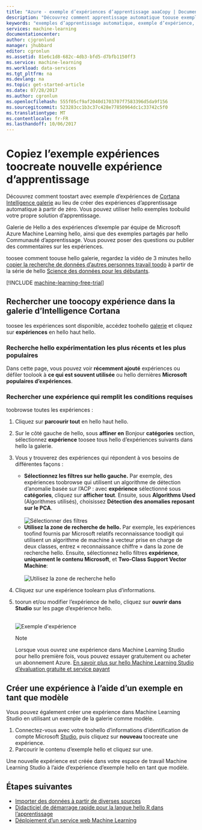 ```yaml
---
title: "Azure - exemple d’expériences d’apprentissage aaaCopy | Documents Microsoft"
description: "Découvrez comment apprentissage automatique toouse exemple d'expériences toocreate des expériences et Cortana Intelligence galerie Microsoft Azure Machine Learning."
keywords: "exemples d’apprentissage automatique, exemple d’expérience, exemple d’apprentissage automatique"
services: machine-learning
documentationcenter: 
author: cjgronlund
manager: jhubbard
editor: cgronlun
ms.assetid: 81e6c1d8-682c-4db3-bfd5-d7bfb1150ff3
ms.service: machine-learning
ms.workload: data-services
ms.tgt_pltfrm: na
ms.devlang: na
ms.topic: get-started-article
ms.date: 07/28/2017
ms.author: cgronlun
ms.openlocfilehash: 555f05cf9af2040d1703707f7583396d5da9f156
ms.sourcegitcommit: 523283cc1b3c37c428e77850964dc1c33742c5f0
ms.translationtype: MT
ms.contentlocale: fr-FR
ms.lasthandoff: 10/06/2017
---
```

# <a name="copy-example-experiments-toocreate-new-machine-learning-experiments"></a>Copiez l’exemple expériences toocreate nouvelle expérience d’apprentissage
Découvrez comment toostart avec exemple d’expériences de [Cortana Intelligence galerie](https://gallery.cortanaintelligence.com/) au lieu de créer des expériences d’apprentissage automatique à partir de zéro. Vous pouvez utiliser hello exemples toobuild votre propre solution d’apprentissage.

Galerie de Hello a des expériences d’exemple par équipe de Microsoft Azure Machine Learning hello, ainsi que des exemples partagés par hello Communauté d’apprentissage. Vous pouvez poser des questions ou publier des commentaires sur les expériences.

toosee comment toouse hello galerie, regardez la vidéo de 3 minutes hello [copier la recherche de données d’autres personnes travail toodo](machine-learning-data-science-for-beginners-copy-other-peoples-work-to-do-data-science.md) à partir de la série de hello [Science des données pour les débutants](machine-learning-data-science-for-beginners-the-5-questions-data-science-answers.md).

[!INCLUDE [machine-learning-free-trial](../../includes/machine-learning-free-trial.md)]

## <a name="find-an-experiment-toocopy-in-cortana-intelligence-gallery"></a>Rechercher une toocopy expérience dans la galerie d’Intelligence Cortana
toosee les expériences sont disponible, accédez toohello [galerie](https://gallery.cortanaintelligence.com/) et cliquez sur **expériences** en hello haut hello.

### <a name="find-hello-newest-or-most-popular-experiments"></a>Recherche hello expérimentation les plus récents et les plus populaires
Dans cette page, vous pouvez voir **récemment ajouté** expériences ou défiler toolook à **ce qui est souvent utilisée** ou hello dernières **Microsoft populaires d’expériences**.

### <a name="look-for-an-experiment-that-meets-specific-requirements"></a>Rechercher une expérience qui remplit les conditions requises
toobrowse toutes les expériences :

1. Cliquez sur **parcourir tout** en hello haut hello.
2. Sur le côté gauche de hello, sous **affiner en** Bonjour **catégories** section, sélectionnez **expérience** toosee tous hello d’expériences suivants dans hello la galerie.
3. Vous y trouverez des expériences qui répondent à vos besoins de différentes façons :
   * **Sélectionnez les filtres sur hello gauche.** Par exemple, des expériences toobrowse qui utilisent un algorithme de détection d’anomalie basée sur l’ACP : avec **expérience** sélectionné sous **catégories**, cliquez sur **afficher tout**. Ensuite, sous **Algorithms Used** (Algorithmes utilisés), choisissez **Détection des anomalies reposant sur le PCA**. <br></br>
     ![Sélectionner des filtres](./media/machine-learning-sample-experiments/refine-the-view.png)
   * **Utilisez la zone de recherche de hello.** Par exemple, les expériences toofind fournis par Microsoft relatifs reconnaissance toodigit qui utilisent un algorithme de machine à vecteur prise en charge de deux classes, entrez « reconnaissance chiffre » dans la zone de recherche hello. Ensuite, sélectionnez hello filtres **expérience**, **uniquement le contenu Microsoft**, et **Two-Class Support Vector Machine**:<br></br>
     ![Utilisez la zone de recherche hello](./media/machine-learning-sample-experiments/search-for-experiments.png)
4. Cliquez sur une expérience toolearn plus d’informations.
5. toorun et/ou modifier l’expérience de hello, cliquez sur **ouvrir dans Studio** sur les page d’expérience hello. <br></br>

    ![Exemple d'expérience](./media/machine-learning-sample-experiments/example-experiment.png)

    > [!NOTE]
    > Lorsque vous ouvrez une expérience dans Machine Learning Studio pour hello première fois, vous pouvez essayer gratuitement ou acheter un abonnement Azure. [En savoir plus sur hello Machine Learning Studio d’évaluation gratuite et service payant](https://azure.microsoft.com/pricing/details/machine-learning/)
    >
    >

## <a name="create-a-new-experiment-using-an-example-as-a-template"></a>Créer une expérience à l’aide d’un exemple en tant que modèle
Vous pouvez également créer une expérience dans Machine Learning Studio en utilisant un exemple de la galerie comme modèle.

1. Connectez-vous avec votre toohello d’informations d’identification de compte Microsoft [Studio](https://studio.azureml.net), puis cliquez sur **nouveau** toocreate une expérience.
2. Parcourir le contenu d’exemple hello et cliquez sur une.

Une nouvelle expérience est créée dans votre espace de travail Machine Learning Studio à l’aide d’expérience d’exemple hello en tant que modèle.

## <a name="next-steps"></a>Étapes suivantes
* [Importer des données à partir de diverses sources](machine-learning-data-science-import-data.md)
* [Didacticiel de démarrage rapide pour la langue hello R dans l’apprentissage](machine-learning-r-quickstart.md)
* [Déploiement d’un service web Machine Learning](machine-learning-publish-a-machine-learning-web-service.md)
